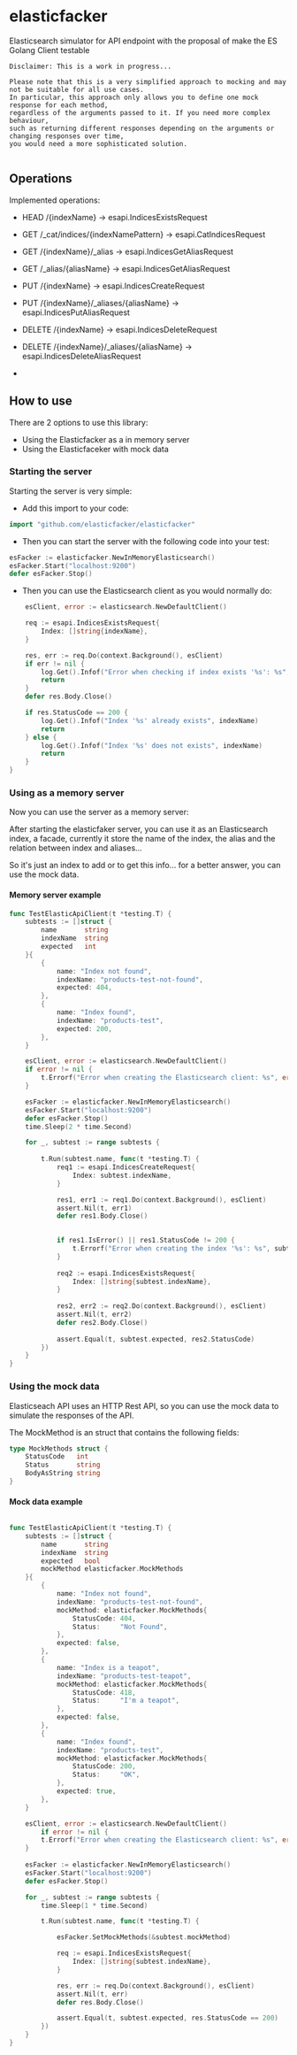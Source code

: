 # elasticfacker

Elasticsearch simulator for API endpoint with the proposal of make the ES Golang Client testable

```
Disclaimer: This is a work in progress...

Please note that this is a very simplified approach to mocking and may not be suitable for all use cases. 
In particular, this approach only allows you to define one mock response for each method, 
regardless of the arguments passed to it. If you need more complex behaviour, 
such as returning different responses depending on the arguments or changing responses over time, 
you would need a more sophisticated solution.


```

## Operations

Implemented operations:


- HEAD /{indexName} -> esapi.IndicesExistsRequest
- GET /_cat/indices/{indexNamePattern} -> esapi.CatIndicesRequest
- GET /{indexName}/_alias -> esapi.IndicesGetAliasRequest
- GET /_alias/{aliasName} -> esapi.IndicesGetAliasRequest
- PUT /{indexName} -> esapi.IndicesCreateRequest
- PUT /{indexName}/_aliases/{aliasName} -> esapi.IndicesPutAliasRequest
- DELETE /{indexName} -> esapi.IndicesDeleteRequest
- DELETE /{indexName}/_aliases/{aliasName} -> esapi.IndicesDeleteAliasRequest

- 

## How to use

There are 2 options to use this library:
- Using the Elasticfacker as a in memory server
- Using the Elasticfaceker with mock data

### Starting the server

Starting the server is very simple:

- Add this import to your code:

```go
import "github.com/elasticfacker/elasticfacker"
```

- Then you can start the server with the following code into your test:

```go
esFacker := elasticfacker.NewInMemoryElasticsearch()
esFacker.Start("localhost:9200")
defer esFacker.Stop()
```

- Then you can use the Elasticsearch client as you would normally do:

```go
    esClient, error := elasticsearch.NewDefaultClient()

    req := esapi.IndicesExistsRequest{
        Index: []string{indexName},
    }

    res, err := req.Do(context.Background(), esClient)
    if err != nil {
        log.Get().Infof("Error when checking if index exists '%s': %s", indexName, err)
        return 
    }
    defer res.Body.Close()

    if res.StatusCode == 200 {
        log.Get().Infof("Index '%s' already exists", indexName)
        return
    } else {
		log.Get().Infof("Index '%s' does not exists", indexName)
		return
    }
}
```

### Using as a memory server

Now you can use the server as a memory server:

After starting the elasticfaker server, you can use it as an Elasticsearch index, a facade, currently it store the name of the index, the alias and the relation between index and aliases... 

So it's just an index to add or to get this info... for a better answer, you can use the mock data.   

#### Memory server example

```go
func TestElasticApiClient(t *testing.T) {
    subtests := []struct {
        name       string
		indexName  string
        expected   int
    }{
        {
            name: "Index not found",
			indexName: "products-test-not-found",
            expected: 404,
        },
        {
            name: "Index found",
			indexName: "products-test",
            expected: 200,
        },
	}

    esClient, error := elasticsearch.NewDefaultClient()
	if error != nil {
        t.Errorf("Error when creating the Elasticsearch client: %s", error)
    }

    esFacker := elasticfacker.NewInMemoryElasticsearch()
    esFacker.Start("localhost:9200")
    defer esFacker.Stop()
    time.Sleep(2 * time.Second)

    for _, subtest := range subtests {
    
        t.Run(subtest.name, func(t *testing.T) {
            req1 := esapi.IndicesCreateRequest{
                Index: subtest.indexName,
            }

            res1, err1 := req1.Do(context.Background(), esClient)
            assert.Nil(t, err1)
            defer res1.Body.Close()
            

            if res1.IsError() || res1.StatusCode != 200 {
                t.Errorf("Error when creating the index '%s': %s", subtest.indexName, res1.String())
            }
			
            req2 := esapi.IndicesExistsRequest{
                Index: []string{subtest.indexName},
            }
            
            res2, err2 := req2.Do(context.Background(), esClient)
            assert.Nil(t, err2)
			defer res2.Body.Close()
            
            assert.Equal(t, subtest.expected, res2.StatusCode)
        })
    }
}

```


### Using the mock data

Elasticseach API uses an HTTP Rest API, so you can use the mock data to simulate the responses of the API.

The MockMethod is an struct that contains the following fields:

```go
type MockMethods struct {
    StatusCode   int
    Status       string
    BodyAsString string
}
```

#### Mock data example

```go

func TestElasticApiClient(t *testing.T) {
	subtests := []struct {
		name       string
		indexName  string
		expected   bool
		mockMethod elasticfacker.MockMethods
	}{
		{
			name: "Index not found",
			indexName: "products-test-not-found",
			mockMethod: elasticfacker.MockMethods{
				StatusCode: 404,
				Status:     "Not Found",
			},
			expected: false,
		},
		{
			name: "Index is a teapot",
			indexName: "products-test-teapot",
			mockMethod: elasticfacker.MockMethods{
				StatusCode: 418,
				Status:     "I'm a teapot",
			},
			expected: false,
		},
		{
			name: "Index found",
			indexName: "products-test",
			mockMethod: elasticfacker.MockMethods{
				StatusCode: 200,
				Status:     "OK",
			},
			expected: true,
		},
	}

    esClient, error := elasticsearch.NewDefaultClient()
        if error != nil {
        t.Errorf("Error when creating the Elasticsearch client: %s", error)
    }
	
	esFacker := elasticfacker.NewInMemoryElasticsearch()
	esFacker.Start("localhost:9200")
	defer esFacker.Stop()

	for _, subtest := range subtests {
		time.Sleep(1 * time.Second)

		t.Run(subtest.name, func(t *testing.T) {

			esFacker.SetMockMethods(&subtest.mockMethod)

            req := esapi.IndicesExistsRequest{
                Index: []string{subtest.indexName},
            }

            res, err := req.Do(context.Background(), esClient)
            assert.Nil(t, err)
            defer res.Body.Close()

			assert.Equal(t, subtest.expected, res.StatusCode == 200)
		})
	}
}

```